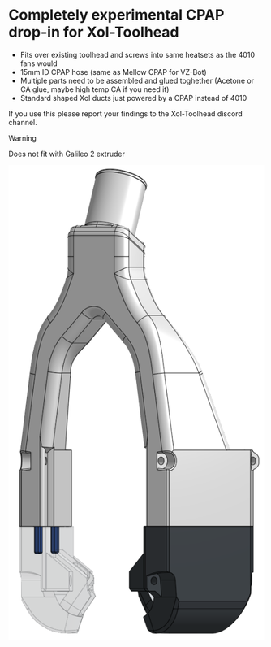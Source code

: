 # Completely experimental CPAP drop-in for Xol-Toolhead

* Fits over existing toolhead and screws into same heatsets as the 4010 fans would
* 15mm ID CPAP hose (same as Mellow CPAP for VZ-Bot)
* Multiple parts need to be assembled and glued toghether (Acetone or CA glue, maybe high temp CA if you need it)
* Standard shaped Xol ducts just powered by a CPAP instead of 4010

If you use this please report your findings to the Xol-Toolhead discord channel.

> [!WARNING]  
> Does not fit with Galileo 2 extruder

![XolPAP](XolPAP.png)